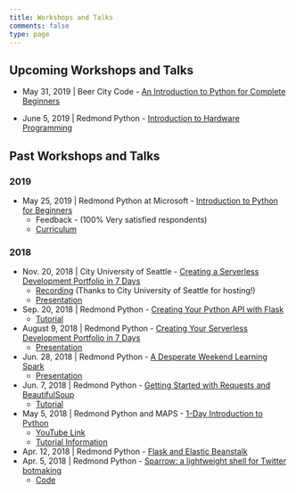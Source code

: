 ```yaml
---
title: Workshops and Talks
comments: false
type: page
---
```


## Upcoming Workshops and Talks

- May 31, 2019 | Beer City Code - [An Introduction to Python for Complete Beginners](https://beercitycode.com/)

- June 5, 2019 | Redmond Python - [Introduction to Hardware Programming](https://www.meetup.com/Redmond-Python-User-Group/events/261407073/)


## Past Workshops and Talks

### 2019

- May 25, 2019 | Redmond Python at Microsoft - [Introduction to Python for Beginners](https://www.meetup.com/Redmond-Python-User-Group/events/261469728/)
    - Feedback - (100% Very satisfied respondents)
    - [Curriculum](https://fernando-mc.github.io/python3-workshop/)

### 2018

- Nov. 20, 2018 | City University of Seattle - [Creating a Serverless Development Portfolio in 7 Days](/files/making-severless-portfolio-7-days.pdf)
    - [Recording](https://www.youtube.com/watch?time_continue=1&v=CPLJiarDWks) (Thanks to City University of Seattle for hosting!)
    - [Presentation](https://docs.google.com/presentation/d/1OBlLYxByjabYG_MTc_xbILME0oS2-OTPYrcOe353FmA/edit?usp=sharing)
- Sep. 20, 2018 | Redmond Python - [Creating Your Python API with Flask](https://www.meetup.com/Redmond-Python-User-Group/events/254677176/)
    - [Tutorial](https://www.fernandomc.com/posts/your-first-flask-api/)
- August 9, 2018 | Redmond Python - [Creating Your Serverless Development Portfolio in 7 Days](https://www.meetup.com/Redmond-Python-User-Group/events/hfdjspyxlbmb/)
    - [Presentation](https://docs.google.com/presentation/d/177do8_ihmUT8NZ8OxLACHXLKk1XEJkjHUcLRRXFT8NM/edit?usp=sharing)
- Jun. 28, 2018 | Redmond Python - [A Desperate Weekend Learning Spark](https://www.meetup.com/Redmond-Python-User-Group/events/hfdjspyxjblc/)
    - [Presentation](https://docs.google.com/presentation/d/14SYIaEG5KNF8Dpt7D4TjDAQ7zkyKIOQclGXKCUd4Qg0/edit?usp=sharing)
- Jun. 7, 2018 | Redmond Python  - [Getting Started with Requests and BeautifulSoup](https://www.meetup.com/Redmond-Python-User-Group/events/hfdjspyxjbkb/)
    - [Tutorial](https://www.fernandomc.com/posts/your-first-flask-api/)
- May 5, 2018 | Redmond Python and MAPS - [1-Day Introduction to Python](https://www.meetup.com/Redmond-Technology-Meetup-Presented-By-MAPS-TAG/events/249574340/)
    - [YouTube Link](https://www.youtube.com/playlist?list=PLF4MXqnQsKgfMI-dPZjr6-5I5iE9J-kpj)
    - [Tutorial Information](https://redmondpython.com)
- Apr. 12, 2018 | Redmond Python - [Flask and Elastic Beanstalk](https://www.meetup.com/Redmond-Python-User-Group/events/kwsqkpyxgbqb/)
- Apr. 5, 2018 | Redmond Python - [Sparrow: a lightweight shell for Twitter botmaking](https://www.meetup.com/Redmond-Python-User-Group/events/kwsqkpyxhbfb/)
    - [Code](https://github.com/fernando-mc/sparrow-3)
